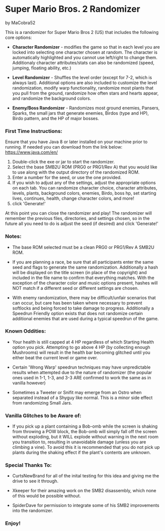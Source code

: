 # Super Mario Bros. 2 Randomizer
by MaCobra52

This is a randomizer for Super Mario Bros 2 (US) that includes the following core options:

- **Character Randomizer** - modifies the game so that in each level you are locked into selecting one character chosen at random. The character is automatically highlighted and you cannot use left/right to change them. Additionaly character attributes/stats can also be randomized (speed, jumping, floating ability, etc.)

- **Level Randomizer** - Shuffles the level order (except for 7-2, which is always last). Additional options are also included to customize the level randomization, modify warp functionality, randomize most plants that you pull from the ground, randomize how often stars and hearts appear, and randomize the background colors.

- **Enemy/Boss Randomizer** - Randomizes most ground enemies, Pansers, Sparks, the small jars that generate enemies, Birdos (type and HP), Birdo pattern, and the HP of major bosses.


### First Time Instructions:

Ensure that you have Java 8 or later installed on your machine prior to running. If needed you can download from the link below:
https://www.java.com/en/

1. Double-click the exe or jar to start the randomizer.
2. Select the base SMB2U ROM (PRG0 or PRG1/Rev A) that you would like to use along with the output directory of the randomized ROM.
3. Enter a number for the seed, or use the one provided.
4. If you wish to adjust any of the settings, adjust the appropriate options on each tab. You can randomize character choice, character attributes, levels, plants, background colors, enemies, Birdo, boss hp, set starting lives, continues, health, change character colors, and more!
5. click 'Generate!'

At this point you can close the randomizer and play! The randomizer will remember the previous files, directories, and settings chosen, so in the future all you need to do is adjust the seed (if desired) and click 'Generate!'


### Notes:

- The base ROM selected must be a clean PRG0 or PRG1/Rev A SMB2U ROM.

- If you are planning a race, be sure that all participants enter the same seed and flags to generate the same randomization. Additionally a hash will be displayed on the title screen (in place of the copyright) and included in the file name to confirm that everything matches. With the exception of the character color and music options present, hashes will NOT match if a different seed or different settings are chosen.

- With enemy randomization, there may be difficult/unfair scenarios that can occur, but care has been taken where necessary to prevent softlocks and being forced to take damage to progress. Additionally a Speedrun Friendly option exists that does not randomize certain additional enemies that are used during a typical speedrun of the game.


### Known Oddities:

- Your health is still capped at 4 HP regardless of which Starting Health option you pick. Attempting to go above 4 HP (by collecting enough Mushrooms) will result in the health bar becoming glitched until you either beat the current level or game over.

- Certain 'Wrong Warp' speedrun techniques may have unpredictable results when attempted due to the nature of randomizer (the popular ones used in 1-1, 1-3, and 3-3 ARE confirmed to work the same as in vanilla however)

- Sometimes a Tweeter or Snifit may emerge from an Ostro when separated instead of a Shyguy like normal. This is a minor side effect from randomizing Small Jars.


### Vanilla Glitches to be Aware of:

- If you pick up a plant containing a Bob-omb while the screen is shaking from throwing a POW block, the Bob-omb will simply fall off the screen without exploding, but it WILL explode without warning in the next room you transition to, resulting in unavoidable damage (unless you are climbing a vine). To avoid this it is recommended that you do not pick up plants during the shaking effect if the plant's contents are unknown.


### Special Thanks To: 

- CurtsNewBrand for all of the inital testing for this idea and giving me the drive to see it through.

- Xkeeper for their amazing work on the SMB2 disassembly, which none of this would be possible without.

- SpiderDave for permission to integrate some of his SMB2 improvements into the randomizer.

### Enjoy!
